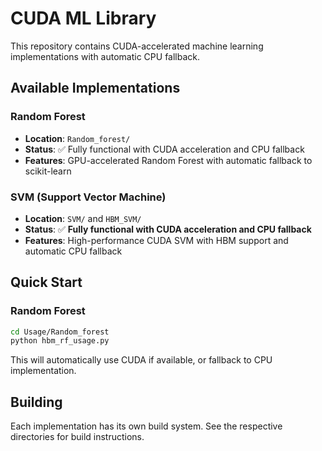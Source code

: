 # CUDA ML Library

This repository contains CUDA-accelerated machine learning implementations with automatic CPU fallback.

## Available Implementations

### Random Forest
- **Location**: `Random_forest/`
- **Status**: ✅ Fully functional with CUDA acceleration and CPU fallback
- **Features**: GPU-accelerated Random Forest with automatic fallback to scikit-learn

### SVM (Support Vector Machine)
- **Location**: `SVM/` and `HBM_SVM/`
- **Status**: ✅ **Fully functional with CUDA acceleration and CPU fallback**
- **Features**: High-performance CUDA SVM with HBM support and automatic CPU fallback

## Quick Start

### Random Forest

```bash
cd Usage/Random_forest
python hbm_rf_usage.py
```

This will automatically use CUDA if available, or fallback to CPU implementation.

## Building

Each implementation has its own build system. See the respective directories for build instructions.